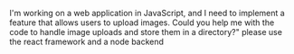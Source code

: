I'm working on a web application in JavaScript, and I need to implement a feature that allows users to upload images. Could you help me with the code to handle image uploads and store them in a directory?"  please use the react framework and a node backend